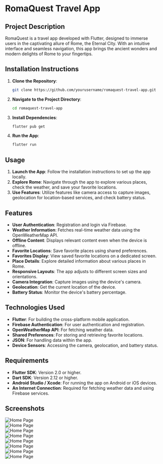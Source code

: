 # RomaQuest Travel App

## Project Description

RomaQuest is a travel app developed with Flutter, designed to immerse users in the captivating allure of Rome, the Eternal City. With an intuitive interface and seamless navigation, this app brings the ancient wonders and modern delights of Rome to your fingertips.

## Installation Instructions

1. **Clone the Repository**:
   ```bash
   git clone https://github.com/yourusername/romaquest-travel-app.git

1. **Navigate to the Project Directory**:
   ```bash
   cd romaquest-travel-app
   
3.  **Install Dependencies**:
    ```bash
    flutter pub get

5.  **Run the App**:
    ```bash
    flutter run

## Usage

1. **Launch the App**: Follow the installation instructions to set up the app locally.
2. **Explore Rome**: Navigate through the app to explore various places, check the weather, and save your favorite locations.
3. **Use Features**: Utilize features like camera access to capture images, geolocation for location-based services, and check battery status.

## Features
- **User Authentication**: Registration and login via Firebase.
- **Weather Information**: Fetches real-time weather data using the OpenWeatherMap API.
- **Offline Content**: Displays relevant content even when the device is offline.
- **Favorite Locations**: Save favorite places using shared preferences.
- **Favorites Display**: View saved favorite locations on a dedicated screen.
- **Place Details**: Explore detailed information about various places in Rome.
- **Responsive Layouts**: The app adjusts to different screen sizes and orientations.
- **Camera Integration**: Capture images using the device's camera.
- **Geolocation**: Get the current location of the device.
- **Battery Status**: Monitor the device's battery percentage.

## Technologies Used
- **Flutter**: For building the cross-platform mobile application.
- **Firebase Authentication**: For user authentication and registration.
- **OpenWeatherMap API**: For fetching weather data.
- **Shared Preferences**: For storing and retrieving favorite locations.
- **JSON**: For handling data within the app.
- **Device Sensors**: Accessing the camera, geolocation, and battery status.

## Requirements
- **Flutter SDK**: Version 2.0 or higher.
- **Dart SDK**: Version 2.12 or higher.
- **Android Studio / Xcode**: For running the app on Android or iOS devices.
- **An Internet Connection**: Required for fetching weather data and using Firebase services.

## Screenshots
![Home Page](assets/screenshots/start.png)<br>
![Home Page](assets/screenshots/login.png)<br>
![Home Page](assets/screenshots/register.png)<br>
![Home Page](assets/screenshots/home.png)<br>
![Home Page](assets/screenshots/fav.png)<br>
![Home Page](assets/screenshots/place.png)<br>
![Home Page](assets/screenshots/weather.png)<br>
![Home Page](assets/screenshots/settings.png)

